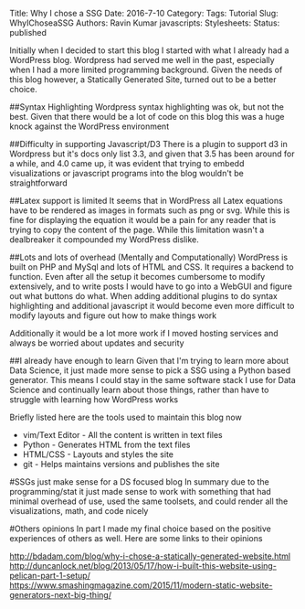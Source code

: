 Title: Why I chose a SSG
Date: 2016-7-10 
Category: 
Tags: Tutorial 
Slug: WhyIChoseaSSG 
Authors: Ravin Kumar
javascripts: 
Stylesheets: 
Status: published 


Initially when I decided to start this blog I started with what I already
had a WordPress blog. Wordpress had served me well in the past, especially
when I had a more limited programming background. Given the needs of this blog
however, a Statically Generated Site, turned out to be a better choice.


##Syntax Highlighting
Wordpress syntax highlighting was ok, but not the best. Given that there 
would be a lot of code on this blog this was a huge knock against the WordPress
environment

##Difficulty in supporting Javascript/D3
There is a plugin to support d3 in Wordpress but it's docs only list
3.3, and given that 3.5 has been around for a while, and 4.0 came up,
it was evident that trying to embedd visualizations or javascript programs
into the blog wouldn't be straightforward

##Latex support is limited
It seems that in WordPress all Latex equations have to be rendered as images
in formats such as png or svg. While this is fine for displaying the equation
it would be a pain for any reader that is trying to copy the content of the page.
While this limitation wasn't a dealbreaker it compounded my WordPress dislike.

##Lots and lots of overhead (Mentally and Computationally)
WordPress is built on PHP and MySql and lots of HTML and CSS. It requires a 
backend to function. Even after all the setup it becomes cumbersome to modify
extensively, and to write posts I would have to go into a WebGUI and figure out
what buttons do what. When adding additional plugins to do syntax highlighting
and additional javascript it would become even more difficult to modify layouts
and figure out how to make things work

Additionally it would be a lot more work if I moved hosting services
and always be worried about updates and security

##I already have enough to learn
Given that I'm trying to learn more about Data Science, it just made
more sense to pick a SSG using a Python based generator. 
This means I could stay in the same software stack I use for Data Science 
and continually learn about those things, rather than have to struggle with 
learning how WordPress works

Briefly listed here are the tools used to maintain this blog now 

* vim/Text Editor - All the content is written in text files  
* Python - Generates HTML from the text files  
* HTML/CSS - Layouts and styles the site  
* git - Helps maintains versions and publishes the site 

#SSGs just make sense for a DS focused blog
In summary due to the programming/stat it just made sense to work with
something that had minimal overhead of use, used the same toolsets, and 
could render all the visualizations, math, and code nicely

#Others opinions
In part I made my final choice based on the positive experiences of others
as well. Here are some links to their opinions

<http://bdadam.com/blog/why-i-chose-a-statically-generated-website.html>
<http://duncanlock.net/blog/2013/05/17/how-i-built-this-website-using-pelican-part-1-setup/>
<https://www.smashingmagazine.com/2015/11/modern-static-website-generators-next-big-thing/>
